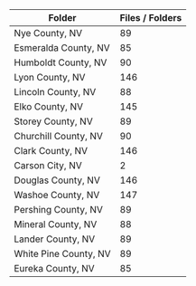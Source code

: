 | Folder                |   Files / Folders |
|-----------------------|-------------------|
| Nye County, NV        |                89 |
| Esmeralda County, NV  |                85 |
| Humboldt County, NV   |                90 |
| Lyon County, NV       |               146 |
| Lincoln County, NV    |                88 |
| Elko County, NV       |               145 |
| Storey County, NV     |                89 |
| Churchill County, NV  |                90 |
| Clark County, NV      |               146 |
| Carson City, NV       |                 2 |
| Douglas County, NV    |               146 |
| Washoe County, NV     |               147 |
| Pershing County, NV   |                89 |
| Mineral County, NV    |                88 |
| Lander County, NV     |                89 |
| White Pine County, NV |                89 |
| Eureka County, NV     |                85 |